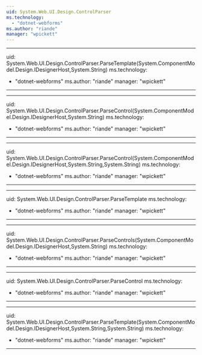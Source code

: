 ```yaml
---
uid: System.Web.UI.Design.ControlParser
ms.technology: 
  - "dotnet-webforms"
ms.author: "riande"
manager: "wpickett"
---
```


---
uid: System.Web.UI.Design.ControlParser.ParseTemplate(System.ComponentModel.Design.IDesignerHost,System.String)
ms.technology: 
  - "dotnet-webforms"
ms.author: "riande"
manager: "wpickett"
---

---
uid: System.Web.UI.Design.ControlParser.ParseControl(System.ComponentModel.Design.IDesignerHost,System.String)
ms.technology: 
  - "dotnet-webforms"
ms.author: "riande"
manager: "wpickett"
---

---
uid: System.Web.UI.Design.ControlParser.ParseControl(System.ComponentModel.Design.IDesignerHost,System.String,System.String)
ms.technology: 
  - "dotnet-webforms"
ms.author: "riande"
manager: "wpickett"
---

---
uid: System.Web.UI.Design.ControlParser.ParseTemplate
ms.technology: 
  - "dotnet-webforms"
ms.author: "riande"
manager: "wpickett"
---

---
uid: System.Web.UI.Design.ControlParser.ParseControls(System.ComponentModel.Design.IDesignerHost,System.String)
ms.technology: 
  - "dotnet-webforms"
ms.author: "riande"
manager: "wpickett"
---

---
uid: System.Web.UI.Design.ControlParser.ParseControl
ms.technology: 
  - "dotnet-webforms"
ms.author: "riande"
manager: "wpickett"
---

---
uid: System.Web.UI.Design.ControlParser.ParseTemplate(System.ComponentModel.Design.IDesignerHost,System.String,System.String)
ms.technology: 
  - "dotnet-webforms"
ms.author: "riande"
manager: "wpickett"
---
